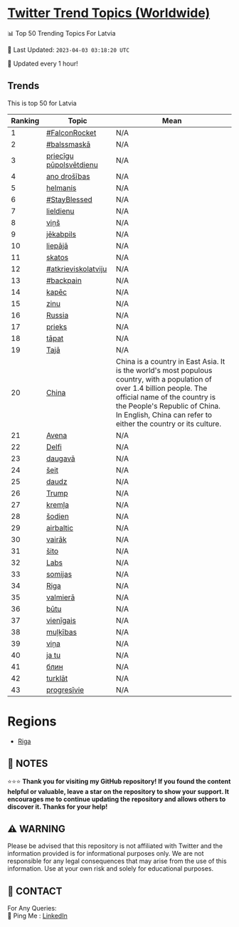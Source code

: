 [Twitter Trend Topics (Worldwide)](https://github.com/ErcinDedeoglu/Twitter-Trend-Topics)
==========


📊 Top 50 Trending Topics For Latvia

📆 Last Updated: `2023-04-03 03:18:20 UTC`

🔧 Updated every 1 hour!


## Trends

This is top 50 for Latvia

| Ranking | Topic | Mean |
| ------- | ------------ | ------------ |
| 1 | [#FalconRocket](http://twitter.com/search?q=%23FalconRocket) | N/A |
| 2 | [#balssmaskā](http://twitter.com/search?q=%23balssmask%c4%81) | N/A |
| 3 | [priecīgu pūpolsvētdienu](http://twitter.com/search?q=priec%c4%abgu+p%c5%abpolsv%c4%93tdienu) | N/A |
| 4 | [ano drošības](http://twitter.com/search?q=ano+dro%c5%a1%c4%abbas) | N/A |
| 5 | [helmanis](http://twitter.com/search?q=helmanis) | N/A |
| 6 | [#StayBlessed](http://twitter.com/search?q=%23StayBlessed) | N/A |
| 7 | [lieldienu](http://twitter.com/search?q=lieldienu) | N/A |
| 8 | [viņš](http://twitter.com/search?q=vi%c5%86%c5%a1) | N/A |
| 9 | [jēkabpils](http://twitter.com/search?q=j%c4%93kabpils) | N/A |
| 10 | [liepājā](http://twitter.com/search?q=liep%c4%81j%c4%81) | N/A |
| 11 | [skatos](http://twitter.com/search?q=skatos) | N/A |
| 12 | [#atkrieviskolatviju](http://twitter.com/search?q=%23atkrieviskolatviju) | N/A |
| 13 | [#backpain](http://twitter.com/search?q=%23backpain) | N/A |
| 14 | [kapēc](http://twitter.com/search?q=kap%c4%93c) | N/A |
| 15 | [zinu](http://twitter.com/search?q=zinu) | N/A |
| 16 | [Russia](http://twitter.com/search?q=Russia) | N/A |
| 17 | [prieks](http://twitter.com/search?q=prieks) | N/A |
| 18 | [tāpat](http://twitter.com/search?q=t%c4%81pat) | N/A |
| 19 | [Tajā](http://twitter.com/search?q=Taj%c4%81) | N/A |
| 20 | [China](http://twitter.com/search?q=China) | China is a country in East Asia. It is the world's most populous country, with a population of over 1.4 billion people. The official name of the country is the People's Republic of China. In English, China can refer to either the country or its culture. |
| 21 | [Avena](http://twitter.com/search?q=Avena) | N/A |
| 22 | [Delfi](http://twitter.com/search?q=Delfi) | N/A |
| 23 | [daugavā](http://twitter.com/search?q=daugav%c4%81) | N/A |
| 24 | [šeit](http://twitter.com/search?q=%c5%a1eit) | N/A |
| 25 | [daudz](http://twitter.com/search?q=daudz) | N/A |
| 26 | [Trump](http://twitter.com/search?q=Trump) | N/A |
| 27 | [kremļa](http://twitter.com/search?q=krem%c4%bca) | N/A |
| 28 | [šodien](http://twitter.com/search?q=%c5%a1odien) | N/A |
| 29 | [airbaltic](http://twitter.com/search?q=airbaltic) | N/A |
| 30 | [vairāk](http://twitter.com/search?q=vair%c4%81k) | N/A |
| 31 | [šito](http://twitter.com/search?q=%c5%a1ito) | N/A |
| 32 | [Labs](http://twitter.com/search?q=Labs) | N/A |
| 33 | [somijas](http://twitter.com/search?q=somijas) | N/A |
| 34 | [Riga](http://twitter.com/search?q=Riga) | N/A |
| 35 | [valmierā](http://twitter.com/search?q=valmier%c4%81) | N/A |
| 36 | [būtu](http://twitter.com/search?q=b%c5%abtu) | N/A |
| 37 | [vienīgais](http://twitter.com/search?q=vien%c4%abgais) | N/A |
| 38 | [muļķības](http://twitter.com/search?q=mu%c4%bc%c4%b7%c4%abbas) | N/A |
| 39 | [viņa](http://twitter.com/search?q=vi%c5%86a) | N/A |
| 40 | [ja tu](http://twitter.com/search?q=ja+tu) | N/A |
| 41 | [блин](http://twitter.com/search?q=%d0%b1%d0%bb%d0%b8%d0%bd) | N/A |
| 42 | [turklāt](http://twitter.com/search?q=turkl%c4%81t) | N/A |
| 43 | [progresīvie](http://twitter.com/search?q=progres%c4%abvie) | N/A |



# Regions

* [Riga](</Latvia/Riga.md>)



## 📝 NOTES

⭐⭐⭐ **Thank you for visiting my GitHub repository! If you found the content helpful or valuable, leave a star on the repository to show your support. It encourages me to continue updating the repository and allows others to discover it. Thanks for your help!**


## ⚠️ WARNING

Please be advised that this repository is not affiliated with Twitter and the information provided is for informational purposes only. We are not responsible for any legal consequences that may arise from the use of this information. Use at your own risk and solely for educational purposes.


## 📨 CONTACT

 For Any Queries:  
            🏓 Ping Me : [LinkedIn](https://www.linkedin.com/in/ercindedeoglu/)
